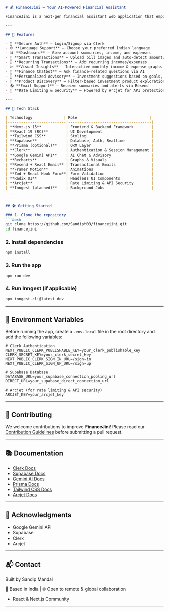 

````markdown
# 💰 FinanceJini – Your AI-Powered Financial Assistant

FinanceJini is a next-gen financial assistant web application that empowers users to **track expenses**, **manage accounts**, **receive personalized investment advice**, and **explore financial products** — all with **AI-powered insights** and **support for Indian languages**.

---

## 🚀 Features

- 🛂 **Secure Auth** – Login/Signup via Clerk  
- 🌐 **Language Support** – Choose your preferred Indian language  
- 📊 **Dashboard** – View account summaries, income, and expenses  
- 🧾 **Smart Transactions** – Upload bill images and auto-detect amount/type using AI  
- 🔁 **Recurring Transactions** – Add recurring incomes/expenses  
- 📈 **Visual Insights** – Interactive monthly income & expense graphs  
- 💬 **Finance Chatbot** – Ask finance-related questions via AI  
- 💼 **Personalized Advisory** – Investment suggestions based on goals, income, and risk appetite  
- 🔎 **Product Discovery** – Filter-based investment product exploration  
- 📤 **Email Support** – Receive summaries and alerts via Resend  
- 🧱 **Rate Limiting & Security** – Powered by Arcjet for API protection and request control  

---

## 🧠 Tech Stack

| Technology              | Role                                |
|--------------------------|-------------------------------------|
| **Next.js 15**           | Frontend & Backend Framework        |
| **React 19 (RC)**        | UI Development                      |
| **Tailwind CSS**         | Styling                             |
| **Supabase**             | Database, Auth, Realtime            |
| **Prisma (optional)**    | ORM Layer                           |
| **Clerk**                | Authentication & Session Management |
| **Google Gemini API**    | AI Chat & Advisory                  |
| **Recharts**             | Graphs & Visuals                    |
| **Resend + React Email** | Transactional Emails                |
| **Framer Motion**        | Animations                          |
| **Zod + React Hook Form**| Form Validation                     |
| **Radix UI**             | Headless UI Components              |
| **Arcjet**               | Rate Limiting & API Security        |
| **Inngest (planned)**    | Background Jobs                     |

---

## 🛠️ Getting Started

### 1. Clone the repository
```bash
git clone https://github.com/SandipM03/financejini.git
cd financejini
````

### 2. Install dependencies

```bash
npm install
```

### 3. Run the app

```bash
npm run dev
```

### 4. Run Inngest (if applicable)

```bash
npx inngest-cli@latest dev
```

---

## 🔐 Environment Variables

Before running the app, create a `.env.local` file in the root directory and add the following variables:

```env
# Clerk Authentication
NEXT_PUBLIC_CLERK_PUBLISHABLE_KEY=your_clerk_publishable_key
CLERK_SECRET_KEY=your_clerk_secret_key
NEXT_PUBLIC_CLERK_SIGN_IN_URL=/sign-in
NEXT_PUBLIC_CLERK_SIGN_UP_URL=/sign-up

# Supabase Database
DATABASE_URL=your_supabase_connection_pooling_url
DIRECT_URL=your_supabase_direct_connection_url

# Arcjet (for rate limiting & API security)
ARCJET_KEY=your_arcjet_key
```

---

## 🤝 Contributing

We welcome contributions to improve **FinanceJini**!
Please read our [Contribution Guidelines](./CONTRIBUTING.md) before submitting a pull request.

---

## 📚 Documentation

* [Clerk Docs](https://clerk.com/docs)
* [Supabase Docs](https://supabase.com/docs)
* [Gemini AI Docs](https://ai.google.dev)
* [Prisma Docs](https://www.prisma.io/docs)
* [Tailwind CSS Docs](https://tailwindcss.com/docs)
* [Arcjet Docs](https://arcjet.com/docs)

---

## 🙌 Acknowledgments

* Google Gemini API
* Supabase
* Clerk
* Arcjet

---
## 📬 Contact

Built by Sandip Mandal

📍 Based in India | 🌐 Open to remote & global collaboration
* React & Next.js Community

---

